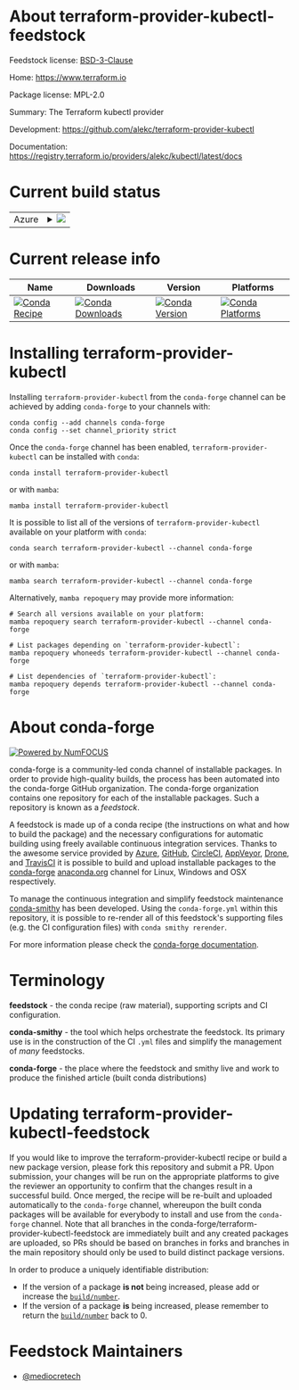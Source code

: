 About terraform-provider-kubectl-feedstock
==========================================

Feedstock license: [BSD-3-Clause](https://github.com/conda-forge/terraform-provider-kubectl-feedstock/blob/main/LICENSE.txt)

Home: https://www.terraform.io

Package license: MPL-2.0

Summary: The Terraform kubectl provider

Development: https://github.com/alekc/terraform-provider-kubectl

Documentation: https://registry.terraform.io/providers/alekc/kubectl/latest/docs

Current build status
====================


<table>
    
  <tr>
    <td>Azure</td>
    <td>
      <details>
        <summary>
          <a href="https://dev.azure.com/conda-forge/feedstock-builds/_build/latest?definitionId=22449&branchName=main">
            <img src="https://dev.azure.com/conda-forge/feedstock-builds/_apis/build/status/terraform-provider-kubectl-feedstock?branchName=main">
          </a>
        </summary>
        <table>
          <thead><tr><th>Variant</th><th>Status</th></tr></thead>
          <tbody><tr>
              <td>linux_64</td>
              <td>
                <a href="https://dev.azure.com/conda-forge/feedstock-builds/_build/latest?definitionId=22449&branchName=main">
                  <img src="https://dev.azure.com/conda-forge/feedstock-builds/_apis/build/status/terraform-provider-kubectl-feedstock?branchName=main&jobName=linux&configuration=linux%20linux_64_" alt="variant">
                </a>
              </td>
            </tr><tr>
              <td>osx_64</td>
              <td>
                <a href="https://dev.azure.com/conda-forge/feedstock-builds/_build/latest?definitionId=22449&branchName=main">
                  <img src="https://dev.azure.com/conda-forge/feedstock-builds/_apis/build/status/terraform-provider-kubectl-feedstock?branchName=main&jobName=osx&configuration=osx%20osx_64_" alt="variant">
                </a>
              </td>
            </tr><tr>
              <td>win_64</td>
              <td>
                <a href="https://dev.azure.com/conda-forge/feedstock-builds/_build/latest?definitionId=22449&branchName=main">
                  <img src="https://dev.azure.com/conda-forge/feedstock-builds/_apis/build/status/terraform-provider-kubectl-feedstock?branchName=main&jobName=win&configuration=win%20win_64_" alt="variant">
                </a>
              </td>
            </tr>
          </tbody>
        </table>
      </details>
    </td>
  </tr>
</table>

Current release info
====================

| Name | Downloads | Version | Platforms |
| --- | --- | --- | --- |
| [![Conda Recipe](https://img.shields.io/badge/recipe-terraform--provider--kubectl-green.svg)](https://anaconda.org/conda-forge/terraform-provider-kubectl) | [![Conda Downloads](https://img.shields.io/conda/dn/conda-forge/terraform-provider-kubectl.svg)](https://anaconda.org/conda-forge/terraform-provider-kubectl) | [![Conda Version](https://img.shields.io/conda/vn/conda-forge/terraform-provider-kubectl.svg)](https://anaconda.org/conda-forge/terraform-provider-kubectl) | [![Conda Platforms](https://img.shields.io/conda/pn/conda-forge/terraform-provider-kubectl.svg)](https://anaconda.org/conda-forge/terraform-provider-kubectl) |

Installing terraform-provider-kubectl
=====================================

Installing `terraform-provider-kubectl` from the `conda-forge` channel can be achieved by adding `conda-forge` to your channels with:

```
conda config --add channels conda-forge
conda config --set channel_priority strict
```

Once the `conda-forge` channel has been enabled, `terraform-provider-kubectl` can be installed with `conda`:

```
conda install terraform-provider-kubectl
```

or with `mamba`:

```
mamba install terraform-provider-kubectl
```

It is possible to list all of the versions of `terraform-provider-kubectl` available on your platform with `conda`:

```
conda search terraform-provider-kubectl --channel conda-forge
```

or with `mamba`:

```
mamba search terraform-provider-kubectl --channel conda-forge
```

Alternatively, `mamba repoquery` may provide more information:

```
# Search all versions available on your platform:
mamba repoquery search terraform-provider-kubectl --channel conda-forge

# List packages depending on `terraform-provider-kubectl`:
mamba repoquery whoneeds terraform-provider-kubectl --channel conda-forge

# List dependencies of `terraform-provider-kubectl`:
mamba repoquery depends terraform-provider-kubectl --channel conda-forge
```


About conda-forge
=================

[![Powered by
NumFOCUS](https://img.shields.io/badge/powered%20by-NumFOCUS-orange.svg?style=flat&colorA=E1523D&colorB=007D8A)](https://numfocus.org)

conda-forge is a community-led conda channel of installable packages.
In order to provide high-quality builds, the process has been automated into the
conda-forge GitHub organization. The conda-forge organization contains one repository
for each of the installable packages. Such a repository is known as a *feedstock*.

A feedstock is made up of a conda recipe (the instructions on what and how to build
the package) and the necessary configurations for automatic building using freely
available continuous integration services. Thanks to the awesome service provided by
[Azure](https://azure.microsoft.com/en-us/services/devops/), [GitHub](https://github.com/),
[CircleCI](https://circleci.com/), [AppVeyor](https://www.appveyor.com/),
[Drone](https://cloud.drone.io/welcome), and [TravisCI](https://travis-ci.com/)
it is possible to build and upload installable packages to the
[conda-forge](https://anaconda.org/conda-forge) [anaconda.org](https://anaconda.org/)
channel for Linux, Windows and OSX respectively.

To manage the continuous integration and simplify feedstock maintenance
[conda-smithy](https://github.com/conda-forge/conda-smithy) has been developed.
Using the ``conda-forge.yml`` within this repository, it is possible to re-render all of
this feedstock's supporting files (e.g. the CI configuration files) with ``conda smithy rerender``.

For more information please check the [conda-forge documentation](https://conda-forge.org/docs/).

Terminology
===========

**feedstock** - the conda recipe (raw material), supporting scripts and CI configuration.

**conda-smithy** - the tool which helps orchestrate the feedstock.
                   Its primary use is in the construction of the CI ``.yml`` files
                   and simplify the management of *many* feedstocks.

**conda-forge** - the place where the feedstock and smithy live and work to
                  produce the finished article (built conda distributions)


Updating terraform-provider-kubectl-feedstock
=============================================

If you would like to improve the terraform-provider-kubectl recipe or build a new
package version, please fork this repository and submit a PR. Upon submission,
your changes will be run on the appropriate platforms to give the reviewer an
opportunity to confirm that the changes result in a successful build. Once
merged, the recipe will be re-built and uploaded automatically to the
`conda-forge` channel, whereupon the built conda packages will be available for
everybody to install and use from the `conda-forge` channel.
Note that all branches in the conda-forge/terraform-provider-kubectl-feedstock are
immediately built and any created packages are uploaded, so PRs should be based
on branches in forks and branches in the main repository should only be used to
build distinct package versions.

In order to produce a uniquely identifiable distribution:
 * If the version of a package **is not** being increased, please add or increase
   the [``build/number``](https://docs.conda.io/projects/conda-build/en/latest/resources/define-metadata.html#build-number-and-string).
 * If the version of a package **is** being increased, please remember to return
   the [``build/number``](https://docs.conda.io/projects/conda-build/en/latest/resources/define-metadata.html#build-number-and-string)
   back to 0.

Feedstock Maintainers
=====================

* [@mediocretech](https://github.com/mediocretech/)

